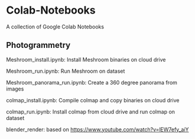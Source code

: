# Colab-Notebooks

A collection of Google Colab Notebooks

## Photogrammetry

Meshroom_install.ipynb: Install Meshroom binaries on cloud drive

Meshroom_run.ipynb: Run Meshroom on dataset

Meshroom_panorama_run.ipynb: Create a 360 degree panorama from images

colmap_install.ipynb: Compile colmap and copy binaries on cloud drive

colmap_run.ipynb: Install colmap from cloud drive and run colmap on dataset

blender_render: based on https://www.youtube.com/watch?v=lEW7efy_aiY
